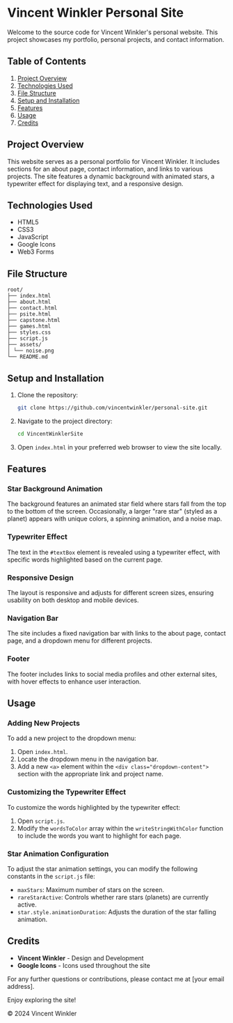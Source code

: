 # Vincent Winkler Personal Site

Welcome to the source code for Vincent Winkler's personal website. This project showcases my portfolio, personal projects, and contact information.

## Table of Contents

1. [Project Overview](#project-overview)
2. [Technologies Used](#technologies-used)
3. [File Structure](#file-structure)
4. [Setup and Installation](#setup-and-installation)
5. [Features](#features)
6. [Usage](#usage)
7. [Credits](#credits)

## Project Overview

This website serves as a personal portfolio for Vincent Winkler. It includes sections for an about page, contact information, and links to various projects. The site features a dynamic background with animated stars, a typewriter effect for displaying text, and a responsive design.

## Technologies Used

- HTML5
- CSS3
- JavaScript
- Google Icons
- Web3 Forms

## File Structure

`root/`<br>
`├── index.html`<br>
`├── about.html`<br>
`├── contact.html`<br>
`├── psite.html`<br>
`├── capstone.html`<br>
`├── games.html`<br>
`├── styles.css`<br>
`├── script.js`<br>
`├── assets/`<br>
`│ └── noise.png`<br>
`└── README.md`<br>

## Setup and Installation

1. Clone the repository:
   ```bash
   git clone https://github.com/vincentwinkler/personal-site.git
   ```
2. Navigate to the project directory:
   ```bash
   cd VincentWinklerSite
   ```
3. Open `index.html` in your preferred web browser to view the site locally.

## Features

### Star Background Animation

The background features an animated star field where stars fall from the top to the bottom of the screen. Occasionally, a larger "rare star" (styled as a planet) appears with unique colors, a spinning animation, and a noise map.

### Typewriter Effect

The text in the `#textBox` element is revealed using a typewriter effect, with specific words highlighted based on the current page.

### Responsive Design

The layout is responsive and adjusts for different screen sizes, ensuring usability on both desktop and mobile devices.

### Navigation Bar

The site includes a fixed navigation bar with links to the about page, contact page, and a dropdown menu for different projects.

### Footer

The footer includes links to social media profiles and other external sites, with hover effects to enhance user interaction.

## Usage

### Adding New Projects

To add a new project to the dropdown menu:

1. Open `index.html`.
2. Locate the dropdown menu in the navigation bar.
3. Add a new `<a>` element within the `<div class="dropdown-content">` section with the appropriate link and project name.

### Customizing the Typewriter Effect

To customize the words highlighted by the typewriter effect:

1. Open `script.js`.
2. Modify the `wordsToColor` array within the `writeStringWithColor` function to include the words you want to highlight for each page.

### Star Animation Configuration

To adjust the star animation settings, you can modify the following constants in the `script.js` file:

- `maxStars`: Maximum number of stars on the screen.
- `rareStarActive`: Controls whether rare stars (planets) are currently active.
- `star.style.animationDuration`: Adjusts the duration of the star falling animation.

## Credits

- **Vincent Winkler** - Design and Development
- **Google Icons** - Icons used throughout the site

For any further questions or contributions, please contact me at [your email address].

Enjoy exploring the site!

&copy; 2024 Vincent Winkler
